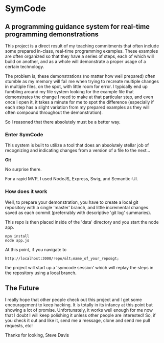 # SymCode
## A programming guidance system for real-time programming demonstrations

This project is a direct result of my teaching commitments that often include
some prepared in-class, real-time programming examples. These examples are often
organized so that they have a series of steps, each of which will build on
another, and as a whole will demonstrate a proper usage of a certain technology.

The problem is, these demonstrations (no matter how well prepared) often stumble as
my memory will fail me when trying to recreate multiple changes in multiple
files, on the spot, with little room for error. I typically end up fumbling
around my file system looking for the example file that demonstrates the change
I need to make at that particular step, and even once I open it, it takes a
minute for me to spot the difference (especially if each step has a slight
variation from my prepared examples as they will often compound throughout the
demonstration).

So I reasoned that there absolutely must be a better way.

### Enter SymCode

This system is built to utilize a tool that does an absolutely stellar job of
recognizing and indicating changes from a version of a file to the next...

**Git**

No surprise there.

For a rapid MVP, I used NodeJS, Express, Swig, and Semantic-UI.

### How does it work

Well, to prepare your demonstration, you have to create a local git repository
with a single 'master' branch, and little incremental changes saved as each
commit (preferrably with descriptive 'git log' summaries).

This repo is then placed inside of the 'data' directory and you start the node
app.

```
npm install
node app.js
```

At this point, if you navigate to

``` 
http://localhost:3000/repo/&lt;name_of_your_repo&gt;
```

the project will start up a 'symcode session' which will replay the steps in the
repository using a local branch.

## The Future

I really hope that other people check out this project and I get some
encouragement to keep hacking. It is totally in its infancy at this point but
showing a lot of promise. Unfortunately, it works well enough for me now that I
doubt I will keep polishing it unless other people are interested! So, if you
check it out and like it, send me a message, clone and send me pull requests,
etc! 

Thanks for looking,
Steve Davis
